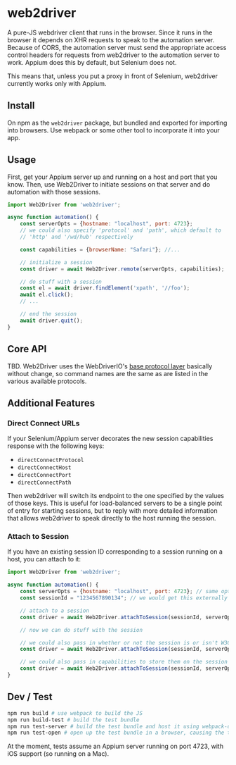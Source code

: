 # web2driver

A pure-JS webdriver client that runs in the browser. Since it runs in the browser it depends on XHR requests to speak to the automation server. Because of CORS, the automation server must send the appropriate access control headers for requests from web2driver to the automation server to work. Appium does this by default, but Selenium does not.

This means that, unless you put a proxy in front of Selenium, web2driver currently works only with Appium.

## Install

On npm as the `web2driver` package, but bundled and exported for importing into browsers. Use webpack or some other tool to incorporate it into your app.

## Usage

First, get your Appium server up and running on a host and port that you know. Then, use Web2Driver to initiate sessions on that server and do automation with those sessions.

```js
import Web2Driver from 'web2driver';

async function automation() {
    const serverOpts = {hostname: "localhost", port: 4723};
    // we could also specify 'protocol' and 'path', which default to
    // 'http' and '/wd/hub' respectively

    const capabilities = {browserName: "Safari"}; //...

    // initialize a session
    const driver = await Web2Driver.remote(serverOpts, capabilities);

    // do stuff with a session
    const el = await driver.findElement('xpath', '//foo');
    await el.click();
    // ...

    // end the session
    await driver.quit();
}
```

## Core API

TBD. Web2Driver uses the WebDriverIO's [base protocol layer](https://github.com/webdriverio/webdriverio/blob/master/packages/webdriver/protocol) basically without change, so command names are the same as are listed in the various available protocols.

## Additional Features

### Direct Connect URLs

If your Selenium/Appium server decorates the new session capabilities response with the following keys:

* `directConnectProtocol`
* `directConnectHost`
* `directConnectPort`
* `directConnectPath`

Then web2driver will switch its endpoint to the one specified by the values of those keys. This is useful for load-balanced servers to be a single point of entry for starting sessions, but to reply with more detailed information that allows web2driver to speak directly to the host running the session.

### Attach to Session

If you have an existing session ID corresponding to a session running on a host, you can attach to it:

```js
import Web2Driver from 'web2driver';

async function automation() {
    const serverOpts = {hostname: "localhost", port: 4723}; // same opts as in the basic example
    const sessionId = "1234567890134"; // we would get this externally somehow

    // attach to a session
    const driver = await Web2Driver.attachToSession(sessionId, serverOpts);

    // now we can do stuff with the session

    // we could also pass in whether or not the session is or isn't W3C (default is true):
    const driver = await Web2Driver.attachToSession(sessionId, serverOpts, false);

    // we could also pass in capabilities to store them on the session
    const driver = await Web2Driver.attachToSession(sessionId, serverOpts, false, {browserName: 'foo'});
}
```

## Dev / Test

```bash
npm run build # use webpack to build the JS
npm run build-test # build the test bundle
npm run test-server # build the test bundle and host it using webpack-dev-server
npm run test-open # open up the test bundle in a browser, causing the tests to launch
```

At the moment, tests assume an Appium server running on port 4723, with iOS support (so running on a Mac).
